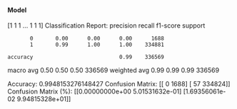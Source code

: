 #### Model
[1 1 1 ... 1 1 1]
Classification Report:
              precision    recall  f1-score   support

           0       0.00      0.00      0.00      1688
           1       0.99      1.00      1.00    334881

    accuracy                           0.99    336569
   macro avg       0.50      0.50      0.50    336569
weighted avg       0.99      0.99      0.99    336569

Accuracy: 0.9948153276148427
Confusion Matrix:
[[     0   1688]
 [    57 334824]]
Confusion Matrix (%):
[[0.00000000e+00 5.01531632e-01]
 [1.69356061e-02 9.94815328e+01]]
